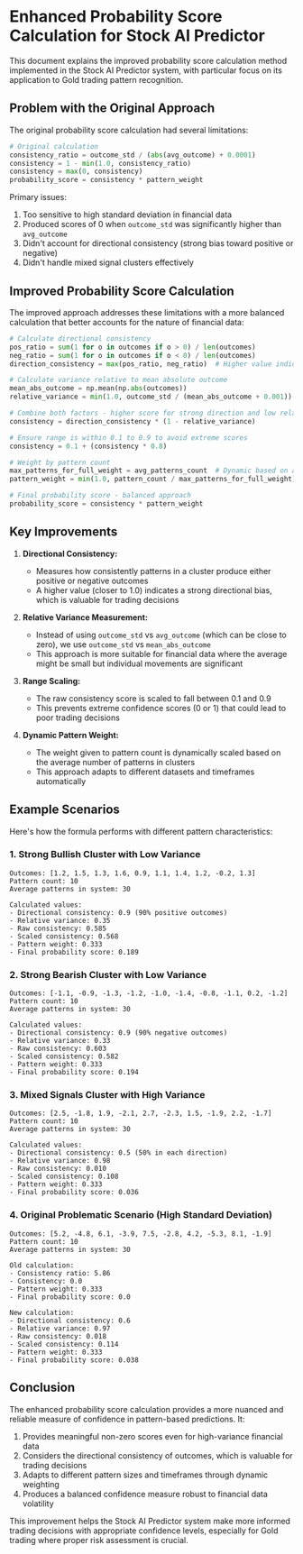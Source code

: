 # Enhanced Probability Score Calculation for Stock AI Predictor

This document explains the improved probability score calculation method implemented in the Stock AI Predictor system, with particular focus on its application to Gold trading pattern recognition.

## Problem with the Original Approach

The original probability score calculation had several limitations:

```python
# Original calculation
consistency_ratio = outcome_std / (abs(avg_outcome) + 0.0001)
consistency = 1 - min(1.0, consistency_ratio)
consistency = max(0, consistency)
probability_score = consistency * pattern_weight
```

Primary issues:
1. Too sensitive to high standard deviation in financial data
2. Produced scores of 0 when `outcome_std` was significantly higher than `avg_outcome`
3. Didn't account for directional consistency (strong bias toward positive or negative)
4. Didn't handle mixed signal clusters effectively

## Improved Probability Score Calculation

The improved approach addresses these limitations with a more balanced calculation that better accounts for the nature of financial data:

```python
# Calculate directional consistency
pos_ratio = sum(1 for o in outcomes if o > 0) / len(outcomes)
neg_ratio = sum(1 for o in outcomes if o < 0) / len(outcomes)
direction_consistency = max(pos_ratio, neg_ratio)  # Higher value indicates stronger directional bias

# Calculate variance relative to mean absolute outcome
mean_abs_outcome = np.mean(np.abs(outcomes))
relative_variance = min(1.0, outcome_std / (mean_abs_outcome + 0.001))

# Combine both factors - higher score for strong direction and low relative variance
consistency = direction_consistency * (1 - relative_variance)

# Ensure range is within 0.1 to 0.9 to avoid extreme scores
consistency = 0.1 + (consistency * 0.8)

# Weight by pattern count
max_patterns_for_full_weight = avg_patterns_count  # Dynamic based on average patterns in clusters
pattern_weight = min(1.0, pattern_count / max_patterns_for_full_weight)

# Final probability score - balanced approach
probability_score = consistency * pattern_weight
```

## Key Improvements

1. **Directional Consistency:** 
   - Measures how consistently patterns in a cluster produce either positive or negative outcomes
   - A higher value (closer to 1.0) indicates a strong directional bias, which is valuable for trading decisions

2. **Relative Variance Measurement:** 
   - Instead of using `outcome_std` vs `avg_outcome` (which can be close to zero), we use `outcome_std` vs `mean_abs_outcome`
   - This approach is more suitable for financial data where the average might be small but individual movements are significant

3. **Range Scaling:** 
   - The raw consistency score is scaled to fall between 0.1 and 0.9
   - This prevents extreme confidence scores (0 or 1) that could lead to poor trading decisions

4. **Dynamic Pattern Weight:** 
   - The weight given to pattern count is dynamically scaled based on the average number of patterns in clusters
   - This approach adapts to different datasets and timeframes automatically

## Example Scenarios

Here's how the formula performs with different pattern characteristics:

### 1. Strong Bullish Cluster with Low Variance

```
Outcomes: [1.2, 1.5, 1.3, 1.6, 0.9, 1.1, 1.4, 1.2, -0.2, 1.3]
Pattern count: 10
Average patterns in system: 30

Calculated values:
- Directional consistency: 0.9 (90% positive outcomes)
- Relative variance: 0.35
- Raw consistency: 0.585
- Scaled consistency: 0.568
- Pattern weight: 0.333
- Final probability score: 0.189
```

### 2. Strong Bearish Cluster with Low Variance

```
Outcomes: [-1.1, -0.9, -1.3, -1.2, -1.0, -1.4, -0.8, -1.1, 0.2, -1.2]
Pattern count: 10
Average patterns in system: 30

Calculated values:
- Directional consistency: 0.9 (90% negative outcomes)
- Relative variance: 0.33
- Raw consistency: 0.603
- Scaled consistency: 0.582
- Pattern weight: 0.333
- Final probability score: 0.194
```

### 3. Mixed Signals Cluster with High Variance

```
Outcomes: [2.5, -1.8, 1.9, -2.1, 2.7, -2.3, 1.5, -1.9, 2.2, -1.7]
Pattern count: 10
Average patterns in system: 30

Calculated values:
- Directional consistency: 0.5 (50% in each direction)
- Relative variance: 0.98
- Raw consistency: 0.010
- Scaled consistency: 0.108
- Pattern weight: 0.333
- Final probability score: 0.036
```

### 4. Original Problematic Scenario (High Standard Deviation)

```
Outcomes: [5.2, -4.8, 6.1, -3.9, 7.5, -2.8, 4.2, -5.3, 8.1, -1.9]
Pattern count: 10
Average patterns in system: 30

Old calculation:
- Consistency ratio: 5.86
- Consistency: 0.0
- Pattern weight: 0.333
- Final probability score: 0.0

New calculation:
- Directional consistency: 0.6
- Relative variance: 0.97
- Raw consistency: 0.018
- Scaled consistency: 0.114
- Pattern weight: 0.333
- Final probability score: 0.038
```

## Conclusion

The enhanced probability score calculation provides a more nuanced and reliable measure of confidence in pattern-based predictions. It:

1. Provides meaningful non-zero scores even for high-variance financial data
2. Considers the directional consistency of outcomes, which is valuable for trading decisions
3. Adapts to different pattern sizes and timeframes through dynamic weighting
4. Produces a balanced confidence measure robust to financial data volatility

This improvement helps the Stock AI Predictor system make more informed trading decisions with appropriate confidence levels, especially for Gold trading where proper risk assessment is crucial.
